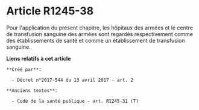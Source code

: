 # Article R1245-38

Pour l'application du présent chapitre, les hôpitaux des armées et le centre de transfusion sanguine des armées sont regardés
respectivement comme des établissements de santé et comme un établissement de transfusion sanguine.

**Liens relatifs à cet article**

	**Créé par**:

	  - Décret n°2017-544 du 13 avril 2017 - art. 2

	**Anciens textes**:

	  - Code de la santé publique - art. R1245-31 (T)
